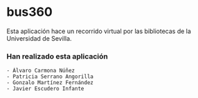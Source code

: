 # bus360

Esta aplicación hace un recorrido virtual por las bibliotecas de la Universidad de Sevilla.


### Han realizado esta aplicación

    - Álvaro Carmona Núñez
    - Patricia Serrano Angorilla
    - Gonzalo Martínez Fernández 
    - Javier Escudero Infante